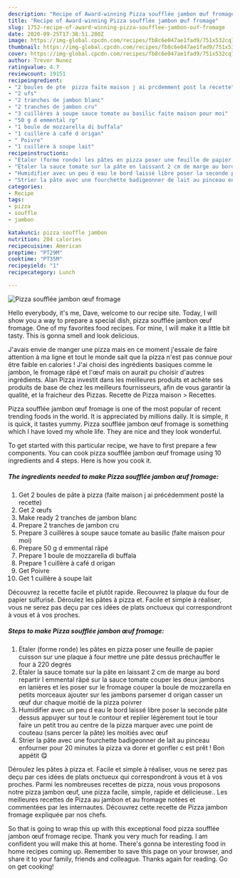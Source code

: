 ```yaml
---
description: "Recipe of Award-winning Pizza soufflée jambon œuf fromage"
title: "Recipe of Award-winning Pizza soufflée jambon œuf fromage"
slug: 1752-recipe-of-award-winning-pizza-soufflee-jambon-ouf-fromage
date: 2020-09-25T17:38:51.280Z
image: https://img-global.cpcdn.com/recipes/fb8c6e047ae1fad9/751x532cq70/pizza-soufflee-jambon-oeuf-fromage-photo-principale-de-la-recette.jpg
thumbnail: https://img-global.cpcdn.com/recipes/fb8c6e047ae1fad9/751x532cq70/pizza-soufflee-jambon-oeuf-fromage-photo-principale-de-la-recette.jpg
cover: https://img-global.cpcdn.com/recipes/fb8c6e047ae1fad9/751x532cq70/pizza-soufflee-jambon-oeuf-fromage-photo-principale-de-la-recette.jpg
author: Trevor Nunez
ratingvalue: 4.7
reviewcount: 19151
recipeingredient:
- "2 boules de pte  pizza faite maison j ai prcdemment post la recette"
- "2 ufs"
- "2 tranches de jambon blanc"
- "2 tranches de jambon cru"
- "3 cuillères à soupe sauce tomate au basilic faite maison pour moi"
- "50 g d emmental rp"
- "1 boule de mozzarella di buffala"
- "1 cuillère à café d origan"
- " Poivre"
- "1 cuillère à soupe lait"
recipeinstructions:
- "Étaler (forme ronde) les pâtes en pizza poser une feuille de papier cuisson sur une plaque à four mettre une pâte dessus préchauffer le four à 220 degrés"
- "Étaler la sauce tomate sur la pâte en laissant 2 cm de marge au bord repartir l emmental râpé sur la sauce tomate couper les deux jambons en lanières et les poser sur le fromage couper la boule de mozzarella en petits morceaux ajouter sur les jambons parsemer d origan casser un œuf dur chaque moitié de la pizza poivrer"
- "Humidifier avec un peu d eau le bord laissé libre poser la seconde pâte dessus appuyer sur tout le contour et replier légèrement tout le tour faire un petit trou au centre de la pizza marquer avec une point de couteau (sans percer la pâte) les moitiés avec œuf"
- "Strier la pâte avec une fourchette badigeonner de lait au pinceau enfourner pour 20 minutes la pizza va dorer et gonfler c est prêt ! Bon appétit 😋"
categories:
- Recipe
tags:
- pizza
- souffle
- jambon

katakunci: pizza souffle jambon 
nutrition: 204 calories
recipecuisine: American
preptime: "PT29M"
cooktime: "PT35M"
recipeyield: "1"
recipecategory: Lunch

---
```



![Pizza soufflée jambon œuf fromage](https://img-global.cpcdn.com/recipes/fb8c6e047ae1fad9/751x532cq70/pizza-soufflee-jambon-oeuf-fromage-photo-principale-de-la-recette.jpg)

Hello everybody, it's me, Dave, welcome to our recipe site. Today, I will show you a way to prepare a special dish, pizza soufflée jambon œuf fromage. One of my favorites food recipes. For mine, I will make it a little bit tasty. This is gonna smell and look delicious.

J&#39;avais envie de manger une pizza mais en ce moment j&#39;essaie de faire attention à ma ligne et tout le monde sait que la pizza n&#39;est pas connue pour être faible en calories ! J&#39;ai choisi des ingrédients basiques comme le jambon, le fromage râpé et l&#39;œuf mais on aurait pu choisir d&#39;autres ingrédients. Alan Pizza investit dans les meilleures produits et achète ses produits de base de chez les meilleurs fournisseurs, afin de vous garantir la qualité, et la fraicheur des Pizzas. Recette de Pizza maison &gt; Recettes.

Pizza soufflée jambon œuf fromage is one of the most popular of recent trending foods in the world. It is appreciated by millions daily. It is simple, it is quick, it tastes yummy. Pizza soufflée jambon œuf fromage is something which I have loved my whole life. They are nice and they look wonderful.


To get started with this particular recipe, we have to first prepare a few components. You can cook pizza soufflée jambon œuf fromage using 10 ingredients and 4 steps. Here is how you cook it.

<!--inarticleads1-->

##### The ingredients needed to make Pizza soufflée jambon œuf fromage:

1. Get 2 boules de pâte à pizza (faite maison j ai précédemment posté la recette)
1. Get 2 œufs
1. Make ready 2 tranches de jambon blanc
1. Prepare 2 tranches de jambon cru
1. Prepare 3 cuillères à soupe sauce tomate au basilic (faite maison pour moi)
1. Prepare 50 g d emmental râpé
1. Prepare 1 boule de mozzarella di buffala
1. Prepare 1 cuillère à café d origan
1. Get  Poivre
1. Get 1 cuillère à soupe lait


Découvrez la recette facile et plutôt rapide. Recouvrez la plaque du four de papier sulfurisé. Déroulez les pâtes à pizza et. Facile et simple à réaliser, vous ne serez pas deçu par ces idées de plats onctueux qui correspondront à vous et à vos proches. 

<!--inarticleads2-->

##### Steps to make Pizza soufflée jambon œuf fromage:

1. Étaler (forme ronde) les pâtes en pizza poser une feuille de papier cuisson sur une plaque à four mettre une pâte dessus préchauffer le four à 220 degrés
1. Étaler la sauce tomate sur la pâte en laissant 2 cm de marge au bord repartir l emmental râpé sur la sauce tomate couper les deux jambons en lanières et les poser sur le fromage couper la boule de mozzarella en petits morceaux ajouter sur les jambons parsemer d origan casser un œuf dur chaque moitié de la pizza poivrer
1. Humidifier avec un peu d eau le bord laissé libre poser la seconde pâte dessus appuyer sur tout le contour et replier légèrement tout le tour faire un petit trou au centre de la pizza marquer avec une point de couteau (sans percer la pâte) les moitiés avec œuf
1. Strier la pâte avec une fourchette badigeonner de lait au pinceau enfourner pour 20 minutes la pizza va dorer et gonfler c est prêt ! Bon appétit 😋


Déroulez les pâtes à pizza et. Facile et simple à réaliser, vous ne serez pas deçu par ces idées de plats onctueux qui correspondront à vous et à vos proches. Parmi les nombreuses recettes de pizza, nous vous proposons notre pizza jambon œuf, une pizza facile, simple, rapide et délicieuse.. Les meilleures recettes de Pizza au jambon et au fromage notées et commentées par les internautes. Découvrez cette recette de Pizza jambon fromage expliquée par nos chefs. 

So that is going to wrap this up with this exceptional food pizza soufflée jambon œuf fromage recipe. Thank you very much for reading. I am confident you will make this at home. There's gonna be interesting food in home recipes coming up. Remember to save this page on your browser, and share it to your family, friends and colleague. Thanks again for reading. Go on get cooking!
